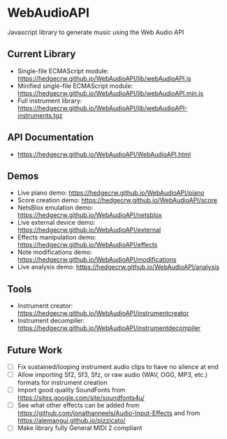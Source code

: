 # WebAudioAPI
Javascript library to generate music using the Web Audio API

## Current Library
 - Single-file ECMAScript module: https://hedgecrw.github.io/WebAudioAPI/lib/webAudioAPI.js
 - Minified single-file ECMAScript module: https://hedgecrw.github.io/WebAudioAPI/lib/webAudioAPI.min.js
 - Full instrument library: https://hedgecrw.github.io/WebAudioAPI/lib/webAudioAPI-instruments.tgz

## API Documentation

 - https://hedgecrw.github.io/WebAudioAPI/WebAudioAPI.html

## Demos
 - Live piano demo: https://hedgecrw.github.io/WebAudioAPI/piano
 - Score creation demo: https://hedgecrw.github.io/WebAudioAPI/score
 - NetsBlox emulation demo: https://hedgecrw.github.io/WebAudioAPI/netsblox
 - Live external device demo: https://hedgecrw.github.io/WebAudioAPI/external
 - Effects manipulation demo: https://hedgecrw.github.io/WebAudioAPI/effects
 - Note modifications demo: https://hedgecrw.github.io/WebAudioAPI/modifications
 - Live analysis demo: https://hedgecrw.github.io/WebAudioAPI/analysis

## Tools
 - Instrument creator: https://hedgecrw.github.io/WebAudioAPI/instrumentcreator
 - Instrument decompiler: https://hedgecrw.github.io/WebAudioAPI/instrumentdecompiler

## Future Work

 - [ ] Fix sustained/looping instrument audio clips to have no silence at end
 - [ ] Allow importing Sf2, Sf3, Sfz, or raw audio (WAV, OGG, MP3, etc.) formats for instrument creation
 - [ ] Import good quality SoundFonts from https://sites.google.com/site/soundfonts4u/
 - [ ] See what other effects can be added from https://github.com/jonathanneels/Audio-Input-Effects and from https://alemangui.github.io/pizzicato/
 - [ ] Make library fully General MIDI 2 compliant
